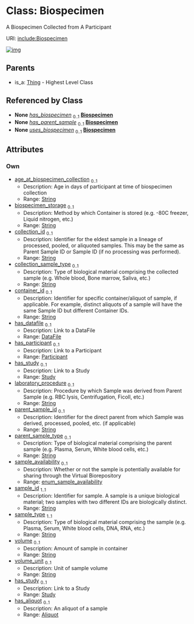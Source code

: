 
# Class: Biospecimen


A Biospecimen Collected from A Participant

URI: [include:Biospecimen](https://w3id.org/include/Biospecimen)


[![img](https://yuml.me/diagram/nofunky;dir:TB/class/[Thing],[Study],[Participant],[DataFile],[Aliquot]<has_aliquot%200..1-++[Biospecimen&#124;age_at_biospecimen_collection:string%20%3F;biospecimen_storage:string%20%3F;collection_id:string%20%3F;collection_sample_type:string%20%3F;container_id:string%20%3F;laboratory_procedure:string%20%3F;parent_sample_id:string%20%3F;parent_sample_type:string%20%3F;sample_availability:enum_sample_availability%20%3F;sample_id:string;sample_type:string;volume:string%20%3F;volume_unit:string%20%3F],[Study]<has_study%200..1-++[Biospecimen],[Participant]<has_participant%200..1-++[Biospecimen],[DataFile]<has_datafile%200..1-++[Biospecimen],[DataFile]++-%20has_biospecimen%200..1>[Biospecimen],[Assay]++-%20uses_biospecimen%200..1>[Biospecimen],[Thing]^-[Biospecimen],[Assay],[Aliquot])](https://yuml.me/diagram/nofunky;dir:TB/class/[Thing],[Study],[Participant],[DataFile],[Aliquot]<has_aliquot%200..1-++[Biospecimen&#124;age_at_biospecimen_collection:string%20%3F;biospecimen_storage:string%20%3F;collection_id:string%20%3F;collection_sample_type:string%20%3F;container_id:string%20%3F;laboratory_procedure:string%20%3F;parent_sample_id:string%20%3F;parent_sample_type:string%20%3F;sample_availability:enum_sample_availability%20%3F;sample_id:string;sample_type:string;volume:string%20%3F;volume_unit:string%20%3F],[Study]<has_study%200..1-++[Biospecimen],[Participant]<has_participant%200..1-++[Biospecimen],[DataFile]<has_datafile%200..1-++[Biospecimen],[DataFile]++-%20has_biospecimen%200..1>[Biospecimen],[Assay]++-%20uses_biospecimen%200..1>[Biospecimen],[Thing]^-[Biospecimen],[Assay],[Aliquot])

## Parents

 *  is_a: [Thing](Thing.md) - Highest Level Class

## Referenced by Class

 *  **None** *[has_biospecimen](has_biospecimen.md)*  <sub>0..1</sub>  **[Biospecimen](Biospecimen.md)**
 *  **None** *[has_parent_sample](has_parent_sample.md)*  <sub>0..1</sub>  **[Biospecimen](Biospecimen.md)**
 *  **None** *[uses_biospecimen](uses_biospecimen.md)*  <sub>0..1</sub>  **[Biospecimen](Biospecimen.md)**

## Attributes


### Own

 * [age_at_biospecimen_collection](age_at_biospecimen_collection.md)  <sub>0..1</sub>
     * Description: Age in days of participant at time of biospecimen collection
     * Range: [String](types/String.md)
 * [biospecimen_storage](biospecimen_storage.md)  <sub>0..1</sub>
     * Description: Method by which Container is stored (e.g. -80C freezer, Liquid nitrogen, etc.)
     * Range: [String](types/String.md)
 * [collection_id](collection_id.md)  <sub>0..1</sub>
     * Description: Identifier for the eldest sample in a lineage of processed, pooled, or aliquoted samples. This may be the same as Parent Sample ID or Sample ID (if no processing was performed).
     * Range: [String](types/String.md)
 * [collection_sample_type](collection_sample_type.md)  <sub>0..1</sub>
     * Description: Type of biological material comprising the collected sample (e.g. Whole blood, Bone marrow, Saliva, etc.)
     * Range: [String](types/String.md)
 * [container_id](container_id.md)  <sub>0..1</sub>
     * Description: Identifier for specific container/aliquot of sample, if applicable. For example, distinct aliquots of a sample will have the same Sample ID but different Container IDs.
     * Range: [String](types/String.md)
 * [has_datafile](has_datafile.md)  <sub>0..1</sub>
     * Description: Link to a DataFile
     * Range: [DataFile](DataFile.md)
 * [has_participant](has_participant.md)  <sub>0..1</sub>
     * Description: Link to a Participant
     * Range: [Participant](Participant.md)
 * [has_study](has_study.md)  <sub>0..1</sub>
     * Description: Link to a Study
     * Range: [Study](Study.md)
 * [laboratory_procedure](laboratory_procedure.md)  <sub>0..1</sub>
     * Description: Procedure by which Sample was derived from Parent Sample (e.g. RBC lysis, Centrifugation, Ficoll, etc.)
     * Range: [String](types/String.md)
 * [parent_sample_id](parent_sample_id.md)  <sub>0..1</sub>
     * Description: Identifier for the direct parent from which Sample was derived, processed, pooled, etc. (if applicable)
     * Range: [String](types/String.md)
 * [parent_sample_type](parent_sample_type.md)  <sub>0..1</sub>
     * Description: Type of biological material comprising the parent sample (e.g. Plasma, Serum, White blood cells, etc.)
     * Range: [String](types/String.md)
 * [sample_availability](sample_availability.md)  <sub>0..1</sub>
     * Description: Whether or not the sample is potentially available for sharing through the Virtual Biorepository
     * Range: [enum_sample_availability](enum_sample_availability.md)
 * [sample_id](sample_id.md)  <sub>1..1</sub>
     * Description: Identifier for sample. A sample is a unique biological material; two samples with two different IDs are biologically distinct.
     * Range: [String](types/String.md)
 * [sample_type](sample_type.md)  <sub>1..1</sub>
     * Description: Type of biological material comprising the sample (e.g. Plasma, Serum, White blood cells, DNA, RNA, etc.)
     * Range: [String](types/String.md)
 * [volume](volume.md)  <sub>0..1</sub>
     * Description: Amount of sample in container
     * Range: [String](types/String.md)
 * [volume_unit](volume_unit.md)  <sub>0..1</sub>
     * Description: Unit of sample volume
     * Range: [String](types/String.md)
 * [has_study](has_study.md)  <sub>0..1</sub>
     * Description: Link to a Study
     * Range: [Study](Study.md)
 * [has_aliquot](has_aliquot.md)  <sub>0..1</sub>
     * Description: An aliquot of a sample
     * Range: [Aliquot](Aliquot.md)
